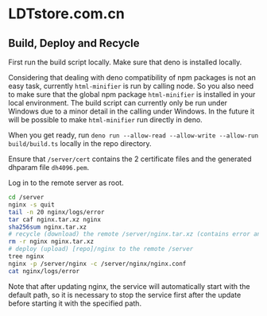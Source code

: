 # LDTstore.com.cn

## Build, Deploy and Recycle

First run the build script locally. Make sure that deno is installed locally.

Considering that dealing with deno compatibility of npm packages is not an easy task, currently `html-minifier` is run by calling node. So you also need to make sure that the global npm package `html-minifier` is installed in your local environment. The build script can currently only be run under Windows due to a minor detail in the calling under Windows. In the future it will be possible to make `html-minifier` run directly in deno.

When you get ready, run `deno run --allow-read --allow-write --allow-run build/build.ts` locally in the repo directory.

Ensure that `/server/cert` contains the 2 certificate files and the generated dhparam file `dh4096.pem`.

Log in to the remote server as root.

```bash
cd /server
nginx -s quit
tail -n 20 nginx/logs/error
tar caf nginx.tar.xz nginx
sha256sum nginx.tar.xz
# recycle (download) the remote /server/nginx.tar.xz (contains error and access log)
rm -r nginx nginx.tar.xz
# deploy (upload) [repo]/nginx to the remote /server
tree nginx
nginx -p /server/nginx -c /server/nginx/nginx.conf
cat nginx/logs/error
```

Note that after updating nginx, the service will automatically start with the default path, so it is necessary to stop the service first after the update before starting it with the specified path.
